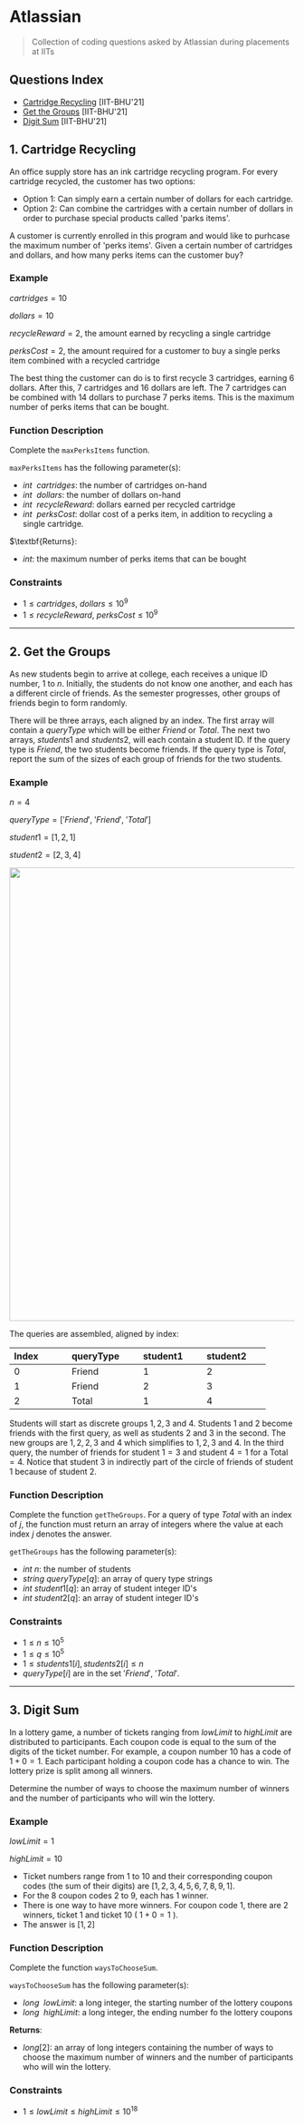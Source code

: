 # Atlassian
> Collection of coding questions asked by Atlassian during placements at IITs

## Questions Index

* [Cartridge Recycling](#1-cartridge-recycling) [IIT-BHU'21]
* [Get the Groups](#2-get-the-groups) [IIT-BHU'21]
* [Digit Sum](#3-digit-sum) [IIT-BHU'21]

## 1. Cartridge Recycling

An office supply store has an ink cartridge recycling program. For every cartridge recycled, the customer has two options:

* Option $1$: Can simply earn a certain number of dollars for each cartridge.
* Option $2$: Can combine the cartridges with a certain number of dollars in order to purchase special products called 'parks items'.

A customer is currently enrolled in this program and would like to purhcase the maximum number of 'perks items'. Given a certain number of cartridges and dollars, and how many perks items can the customer buy?

### Example

$cartridges = 10$

$dollars = 10$

$recycleReward = 2$, the amount earned by recycling a single cartridge

$perksCost = 2$, the amount required for a customer to buy a single perks item combined with a recycled cartridge

The best thing the customer can do is to first recycle $3$ cartridges, earning $6$ dollars. After this, $7$ cartridges and $16$ dollars are left. The $7$ cartridges can be combined with $14$ dollars to purchase $7$ perks items. This is the maximum number of perks items that can be bought.

### Function Description

Complete the `maxPerksItems` function.

`maxPerksItems` has the following parameter(s):

* $int \ \ cartridges$: the number of cartridges on-hand
* $int \ \ dollars$: the number of dollars on-hand
* $int \ \ recycleReward$: dollars earned per recycled cartridge
* $int \ \ perksCost$: dollar cost of a perks item, in addition to recycling a single cartridge.

$\textbf{Returns}:
* $int$: the maximum number of perks items that can be bought

### Constraints

* $1 \leq cartridges, \ dollars \leq 10^9$
* $1 \leq recycleReward, \ perksCost \leq 10^9$


---

## 2. Get the Groups

As new students begin to arrive at college, each receives a unique ID number, $1$ to $n$. Initially, the students do not know one another, and each has a different circle of friends. As the semester progresses, other groups of friends begin to form randomly.

There will be three arrays, each aligned by an index. The first array will contain a $queryType$ which will be either $Friend$ or $Total$. The next two arrays, $students1$ and $students2$, will each contain a student ID. If the query type is $Friend$, the two students become friends. If the query type is $Total$, report the sum of the sizes of each group of friends for the two students.

### Example

$n = 4$

$queryType = ['Friend', \ 'Friend', \ 'Total']$

$student1 = [1, 2, 1]$

$student2 = [2, 3, 4]$

<img src="https://github.com/mrsac7/placement-resources/blob/main/Atlassian/fig.png" width="800">

The queries are assembled, aligned by index:

| Index &nbsp; &nbsp; &nbsp; &nbsp; &nbsp; | queryType &nbsp; &nbsp; &nbsp; | student1 &nbsp; &nbsp; &nbsp; | student2 &nbsp; &nbsp; &nbsp; |
| -------- | -------- | -------- | -------- |
| 0        | Friend   | 1        | 2        |
| 1        | Friend   | 2        | 3        |
| 2        | Total    | 1        | 4        |

Students will start as discrete groups ${1}, {2}, {3}$ and ${4}$. Students $1$ and $2$ become friends with the first query, as well as students $2$ and $3$ in the second. The new groups are ${1, 2}, {2, 3}$ and ${4}$ which simplifies to ${1, 2, 3}$ and ${4}$. In the third query, the number of friends for student $1 = 3$ and student $4 = 1$ for a Total $= 4$. Notice that student $3$ in indirectly part of the circle of friends of student $1$ because of student $2$.

### Function Description

Complete the function `getTheGroups`. For a query of type $Total$ with an index of $j$, the function must return an array of integers where the value at each index $j$ denotes the answer.

`getTheGroups` has the following parameter(s):

* $int \ n$: the number of students
* $string \ queryType[q]$: an array of query type strings
* $int \ student1[q]$: an array of student integer ID's
* $int \ student2[q]$: an array of student integer ID's

### Constraints

* $1 \leq n \leq 10^5$
* $1 \leq q \leq 10^5$
* $1 \leq students1[i], students2[i] \leq n$
* $queryType[i]$ are in the set ${'Friend', \ 'Total'}$.

---

## 3. Digit Sum

In a lottery game, a number of tickets ranging from $lowLimit$ to $highLimit$ are distributed to participants. Each coupon code is equal to the sum of the digits of the ticket number. For example, a coupon number $10$ has a code of $1 + 0 = 1$. Each participant holding a coupon code has a chance to win. The lottery prize is split among all winners.

Determine the number of ways to choose the maximum number of winners and the number of participants who will win the lottery.

### Example

$lowLimit = 1$

$highLimit = 10$

* Ticket numbers range from $1$ to $10$ and their corresponding coupon codes (the sum of their digits) are $[1, 2, 3, 4, 5, 6, 7, 8, 9, 1]$.
* For the $8$ coupon codes $2$ to $9$, each has $1$ winner.
* There is one way to have more winners. For coupon code $1$, there are $2$ winners, ticket $1$ and ticket $10$ ( $1 + 0 = 1$ ).
* The answer is $[1, 2]$

### Function Description

Complete the function `waysToChooseSum`.

`waysToChooseSum` has the following parameter(s):
* $long \ \ lowLimit$: a long integer, the starting number of the lottery coupons
* $long \ \ highLimit$: a long integer, the ending number fo the lottery coupons

$\textbf{Returns}$:
* $long[2]$: an array of long integers containing the number of ways to choose the maximum number of winners and the number of participants who will win the lottery.

### Constraints

* $1 \leq lowLimit \leq highLimit \leq 10^{18}$



